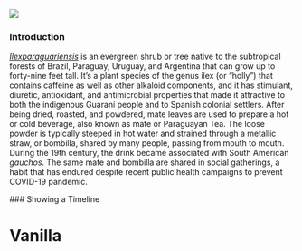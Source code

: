<a href="https://www.juncture-digital.org"><img src="https://juncture-digital.github.io/juncture/static/images/ve-button.png"></a>

<param ve-config 
       title="Vanilla"
       source-image="https://upload.wikimedia.org/wikipedia/commons/1/17/Spider_lily%2C_Yokohama_IMG_3544.jpg"
       banner="https://upload.wikimedia.org/wikipedia/commons/1/17/Spider_lily%2C_Yokohama_IMG_3544.jpg"
       author="Jason Lopez"
       layout="vertical">

### Introduction
[_Ilexparaguariensis_](https://powo.science.kew.org/taxon/urn:lsid:ipni.org:names:315555-2) is an evergreen shrub or tree native to the subtropical forests of Brazil, Paraguay, Uruguay, and Argentina that can grow up to forty-nine feet tall. It’s a plant species of the genus ilex (or “holly”) that contains caffeine as well as other alkaloid components, and it has stimulant, diuretic, antioxidant, and antimicrobial properties that made it attractive to both the indigenous Guaraní people and to Spanish colonial settlers. After being dried, roasted, and powdered, mate leaves are used to prepare a hot or cold beverage, also known as mate or Paraguayan Tea. The loose powder is typically steeped in hot water and strained through a <span data-mouseover-image-zoomto="543,127,72,20">metallic straw</span>, or bombilla, shared by many people, passing from mouth to mouth. During the 19th century, the drink became associated with South American *gauchos*. The same mate and bombilla are shared in social gatherings, a habit that has endured despite recent public health campaigns to prevent COVID-19 pandemic.
<param ve-image label="Gauchos drinking mate" description="Photograph" license="public domain" url="https://upload.wikimedia.org/wikipedia/commons/c/c2/Gauchos_mateando.jpg">
<param ve-image label="Vanilla" description="Photograph" license="public domain" url="Vanilla_planifolia_-_Köhler–s_Medizinal-Pflanzen-278.jpg">
<param ve-entity eid="Q155" title="Brazil">
<param ve-entity eid="Q46429" title=“Guarani people”>
<param ve-entity eid="Q84263196" title=“COVID-19 pandemic”>
<param ve-entity eid="Q160066" title="straw">
<param ve-video vid="_VQ-ckQPD2I">
<param ve-plant-specimen jpid="10.5555/al.ap.specimen.k000306647">
<param ve-iframe src="https://archive.org/details/biostor-94169/page/n3/mode/2up?q=vanilla+planifolia">
<param ve-knightlab-timeline 
source="1I7fzIcpBxElUMZW2Pl6GIBm95gfbyCbAl-QIcXy79QY"
timenav-position="bottom"
hash-bookmark="false"
initial-zoom="1"
height="750">
<param ve-map basemap="Esri_WorldPhysical">
<param ve-image url="https://upload.wikimedia.org/wikipedia/commons/thumb/a/a8/Cannabis_leaf.svg/640px-Cannabis_leaf.svg.png">
### Showing a Timeline
<param ve-compare sync url="https://upload.wikimedia.org/wikipedia/commons/4/40/Vanilla_planifolia_1.jpg">
<param ve-compare url="https://upload.wikimedia.org/wikipedia/commons/4/43/Vanillanice-Madagascar-vanilla-grading.png?20230628154350">

       
# Vanilla
